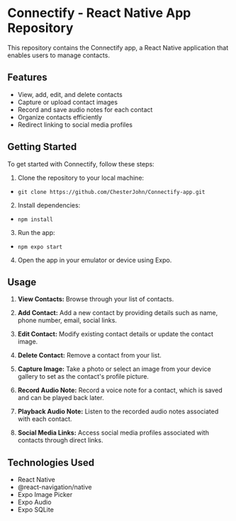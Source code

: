 Connectify - React Native App Repository
========================================

This repository contains the Connectify app, a React Native application that enables users to manage contacts.

Features
--------

-   View, add, edit, and delete contacts
-   Capture or upload contact images
-   Record and save audio notes for each contact
-   Organize contacts efficiently
-   Redirect linking to social media profiles

Getting Started
---------------

To get started with Connectify, follow these steps:

1.  Clone the repository to your local machine:

-   `git clone https://github.com/ChesterJohn/Connectify-app.git`

2.  Install dependencies:

-   `npm install`

3.    Run the app:

-   `npm expo start`

4.  Open the app in your emulator or device using Expo.

Usage
-----

1.  **View Contacts:** Browse through your list of contacts.

2.  **Add Contact:** Add a new contact by providing details such as name, phone number, email, social links.

3.  **Edit Contact:** Modify existing contact details or update the contact image.

4.  **Delete Contact:** Remove a contact from your list.

5.  **Capture Image:** Take a photo or select an image from your device gallery to set as the contact's profile picture.

6.  **Record Audio Note:** Record a voice note for a contact, which is saved and can be played back later.

7.  **Playback Audio Note:** Listen to the recorded audio notes associated with each contact.

8.  **Social Media Links:** Access social media profiles associated with contacts through direct links.

Technologies Used
-----------------

-   React Native
-   @react-navigation/native
-   Expo Image Picker
-   Expo Audio
-   Expo SQLite

